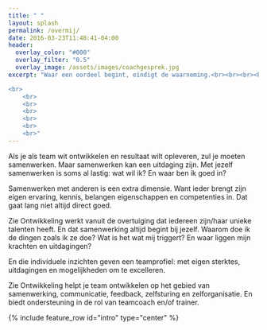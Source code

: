 ```yaml
---
title: " "
layout: splash
permalink: /overmij/
date: 2016-03-23T11:48:41-04:00
header:
  overlay_color: "#000"
  overlay_filter: "0.5"
  overlay_image: /assets/images/coachgesprek.jpg
excerpt: "Waar een oordeel begint, eindigt de waarneming.<br><br><br><br>

<br>
	<br>
	<br>
	<br>
	<br>
	<br>
	<br>"
---
```

<p>
Als je als team wit ontwikkelen en resultaat wilt opleveren, zul je moeten samenwerken. Maar samenwerken kan een uitdaging zijn. Met jezelf samenwerken is soms al lastig: wat wil ik? En waar ben ik goed in?
</p>
<p>
Samenwerken met anderen is een extra dimensie. Want ieder brengt zijn eigen ervaring, kennis, belangen eigenschappen en competenties in. Dat gaat lang niet altijd direct goed.
</p>
<p>
Zie Ontwikkeling werkt vanuit de overtuiging dat iedereen zijn/haar unieke talenten heeft. En dat samenwerking altijd begint bij jezelf. Waarom doe ik de dingen zoals ik ze doe? Wat is het wat mij triggert? En waar liggen mijn krachten en uitdagingen?
</p>
<p>
En die individuele inzichten geven een teamprofiel: met eigen sterktes, uitdagingen en mogelijkheden om te excelleren.
</p>
<p>
Zie Ontwikkeling helpt je team ontwikkelen op het gebied van samenwerking, communicatie, feedback, zelfsturing en zelforganisatie.  En biedt ondersteuning in de rol van teamcoach en/of trainer. 
</p>

{% include feature_row id="intro" type="center" %}

